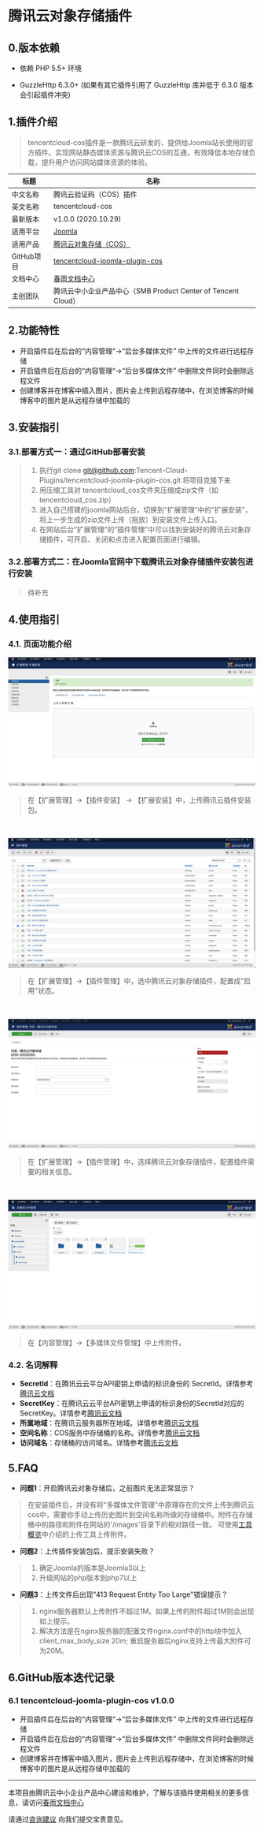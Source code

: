 # 腾讯云对象存储插件

## 0.版本依赖

- 依赖 PHP 5.5+ 环境

- GuzzleHttp 6.3.0+ (如果有其它插件引用了 GuzzleHttp 库并低于 6.3.0 版本会引起插件冲突)

## 1.插件介绍

> tencentcloud-cos插件是一款腾讯云研发的，提供给Joomla站长使用的官方插件。实现网站静态媒体资源与腾讯云COS的互通，有效降低本地存储负载，提升用户访问网站媒体资源的体验。

| 标题       | 名称                                                         |
| ---------- | ------------------------------------------------------------ |
| 中文名称   | 腾讯云验证码（COS）插件                                  |
| 英文名称   | tencentcloud-cos                                         |
| 最新版本   | v1.0.0 (2020.10.29)                                          |
| 适用平台   | [Joomla](https://joomla.org/)                          |
| 适用产品   | [腾讯云对象存储（COS）](https://cloud.tencent.com/product/cos) |
| GitHub项目 | [tencentcloud-joomla-plugin-cos](https://github.com/Tencent-Cloud-Plugins/tencentcloud-joomla-plugin-cos) |
| 文档中心   | [春雨文档中心](https://openapp.qq.com/docs/joomla/cos.html) |
| 主创团队   | 腾讯云中小企业产品中心（SMB Product Center of Tencent Cloud） |



## 2.功能特性
- 开启插件后在后台的“内容管理“->“后台多媒体文件” 中上传的文件进行远程存储
- 开启插件后在后台的“内容管理“->“后台多媒体文件” 中删除文件同时会删除远程文件
- 创建博客并在博客中插入图片，图片会上传到远程存储中，在浏览博客的时候博客中的图片是从远程存储中加载的

## 3.安装指引

### 3.1.部署方式一：通过GitHub部署安装

> 1. 执行git clone git@github.com:Tencent-Cloud-Plugins/tencentcloud-joomla-plugin-cos.git 将项目克隆下来
> 2. 用压缩工具对 tencentcloud_cos文件夹压缩成zip文件（如tencentcloud_cos.zip）
> 3. 进入自己搭建的joomla网站后台，切换到“扩展管理”中的“扩展安装”，将上一步生成的zip文件上传（拖放）到安装文件上传入口。
> 4. 在网站后台“扩展管理”的“插件管理”中可以找到安装好的腾讯云对象存储插件，可开启、关闭和点击进入配置页面进行编辑。

### 3.2.部署方式二：在Joomla官网中下载腾讯云对象存储插件安装包进行安装
> 待补充

## 4.使用指引

### 4.1. 页面功能介绍

![](images/cos1.png)
> 在【扩展管理】->【插件安装】 -> 【扩展安装】中，上传腾讯云插件安装包。

<br><br>
![](images/cos2.png)
> 在【扩展管理】->【插件管理】中，选中腾讯云对象存储插件，配置成"启用"状态。 

<br><br>
![](images/cos3.png)
> 在【扩展管理】->【插件管理】中，选择腾讯云对象存储插件，配置插件需要的相关信息。 

<br><br>
![](images/cos4.png)
> 在【内容管理】->【多媒体文件管理】中上传附件。

### 4.2. 名词解释

- **SecretId**：在腾讯云云平台API密钥上申请的标识身份的 SecretId。详情参考[腾讯云文档](https://cloud.tencent.com/document/product)
- **SecretKey**：在腾讯云云平台API密钥上申请的标识身份的SecretId对应的SecretKey。详情参考[腾讯云文档](https://cloud.tencent.com/document/product)
- **所属地域**：在腾讯云服务器所在地域。详情参考[腾讯云文档](https://cloud.tencent.com/document/product/457/44232)
- **空间名称**：COS服务中存储桶的名称。详情参考[腾讯云文档](https://cloud.tencent.com/document/product/436/41153)
- **访问域名**：存储桶的访问域名。详情参考[腾讯云文档](https://cloud.tencent.com/document/product/436/6224)

## 5.FAQ
- **问题1**：开启腾讯云对象存储后，之前图片无法正常显示？
> 在安装插件后，并没有将"多媒体文件管理"中原理存在的文件上传到腾讯云cos中，需要你手动上传历史图片到空间名称所做的存储桶中。附件在存储桶中的路径和附件在网站的'/images'目录下的相对路径一致。
> 可使用[工具概览](https://cloud.tencent.com/document/product/436/6242)中介绍的上传工具上传附件。

- **问题2**：上传插件安装包后，提示安装失败？
> 1. 确定Joomla的版本是Joomla3以上
> 2. 升级网站的php版本到php7以上

- **问题3**：上传文件后出现"413 Request Entity Too Large"错误提示？
> 1. nginx服务器默认上传附件不超过1M。如果上传的附件超过1M则会出现如上提示。
> 2. 解决方法是在nginx服务器的配置文件nginx.conf中的http块中加入 client_max_body_size 20m; 重启服务器后nginx支持上传最大附件可为20M。


## 6.GitHub版本迭代记录

### 6.1 tencentcloud-joomla-plugin-cos v1.0.0

- 开启插件后在后台的“内容管理“->“后台多媒体文件” 中上传的文件进行远程存储
- 开启插件后在后台的“内容管理“->“后台多媒体文件” 中删除文件同时会删除远程文件
- 创建博客并在博客中插入图片，图片会上传到远程存储中，在浏览博客的时候博客中的图片是从远程存储中加载的

---

本项目由腾讯云中小企业产品中心建设和维护，了解与该插件使用相关的更多信息，请访问[春雨文档中心](https://openapp.qq.com/docs/Drupal/captcha.html) 

请通过[咨询建议](https://da.do/y0rp) 向我们提交宝贵意见。
